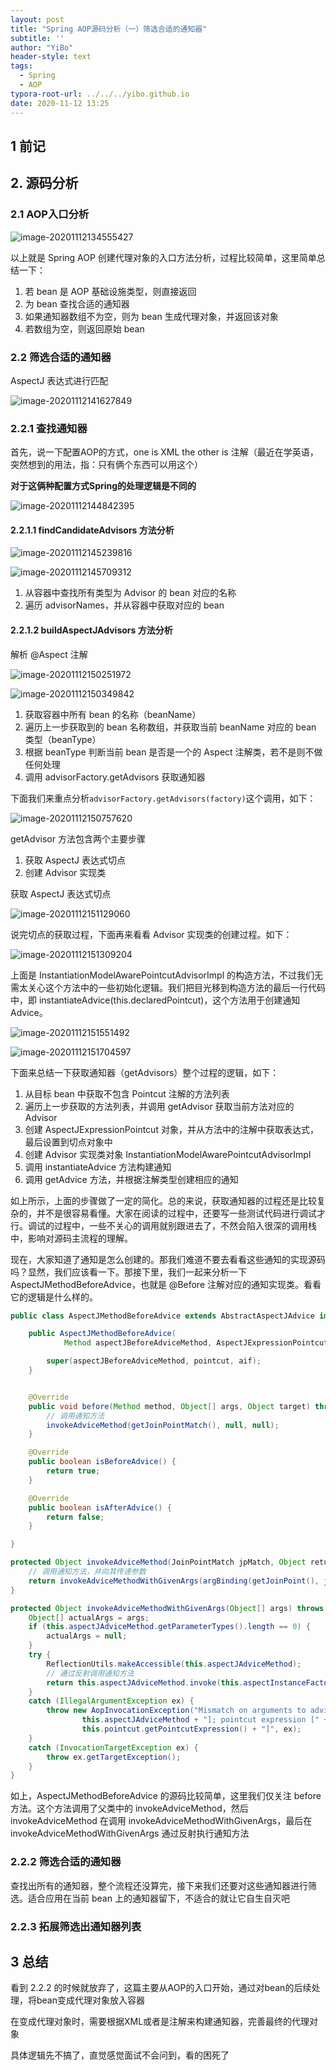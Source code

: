 ```yaml
---
layout: post
title: "Spring AOP源码分析（一）筛选合适的通知器"
subtitle: ''
author: "YiBo"
header-style: text
tags:
  - Spring
  - AOP
typora-root-url: ../../../yibo.github.io
date: 2020-11-12 13:25
---
```


## 1 前记



## 2. 源码分析

### 2.1 AOP入口分析

![image-20201112134555427](/img/in-post/2020-11/image-20201112134555427.png)

以上就是 Spring AOP 创建代理对象的入口方法分析，过程比较简单，这里简单总结一下：

1. 若 bean 是 AOP 基础设施类型，则直接返回
2. 为 bean 查找合适的通知器
3. 如果通知器数组不为空，则为 bean 生成代理对象，并返回该对象
4. 若数组为空，则返回原始 bean

### 2.2 筛选合适的通知器

AspectJ 表达式进行匹配

![image-20201112141627849](/img/in-post/2020-11/image-20201112141627849.png)



### 2.2.1 查找通知器

首先，说一下配置AOP的方式，one is XML the other is 注解（最近在学英语，突然想到的用法，指：只有俩个东西可以用这个）

**对于这俩种配置方式Spring的处理逻辑是不同的**

![image-20201112144842395](/img/in-post/2020-11/image-20201112144842395.png)

#### 2.2.1.1 findCandidateAdvisors 方法分析

![image-20201112145239816](/img/in-post/2020-11/image-20201112145239816.png)



![image-20201112145709312](/img/in-post/2020-11/image-20201112145709312.png)

1. 从容器中查找所有类型为 Advisor 的 bean 对应的名称
2. 遍历 advisorNames，并从容器中获取对应的 bean



#### 2.2.1.2 buildAspectJAdvisors 方法分析

解析 @Aspect 注解

![image-20201112150251972](/img/in-post/2020-11/image-20201112150251972.png)

![image-20201112150349842](/img/in-post/2020-11/image-20201112150349842.png)

1. 获取容器中所有 bean 的名称（beanName）
2. 遍历上一步获取到的 bean 名称数组，并获取当前 beanName 对应的 bean 类型（beanType）
3. 根据 beanType 判断当前 bean 是否是一个的 Aspect 注解类，若不是则不做任何处理
4. 调用 advisorFactory.getAdvisors 获取通知器

下面我们来重点分析`advisorFactory.getAdvisors(factory)`这个调用，如下：

![image-20201112150757620](/img/in-post/2020-11/image-20201112150757620.png)

getAdvisor 方法包含两个主要步骤

1. 获取 AspectJ 表达式切点
2. 创建 Advisor 实现类



获取 AspectJ 表达式切点

![image-20201112151129060](/img/in-post/2020-11/image-20201112151129060.png)



说完切点的获取过程，下面再来看看 Advisor 实现类的创建过程。如下：



![image-20201112151309204](/img/in-post/2020-11/image-20201112151309204.png)





上面是 InstantiationModelAwarePointcutAdvisorImpl 的构造方法，不过我们无需太关心这个方法中的一些初始化逻辑。我们把目光移到构造方法的最后一行代码中，即 instantiateAdvice(this.declaredPointcut)，这个方法用于创建通知 Advice。



![image-20201112151551492](/img/in-post/2020-11/image-20201112151551492.png)

![image-20201112151704597](/img/in-post/2020-11/image-20201112151704597.png)

下面来总结一下获取通知器（getAdvisors）整个过程的逻辑，如下：

1. 从目标 bean 中获取不包含 Pointcut 注解的方法列表
2. 遍历上一步获取的方法列表，并调用 getAdvisor 获取当前方法对应的 Advisor
3. 创建 AspectJExpressionPointcut 对象，并从方法中的注解中获取表达式，最后设置到切点对象中
4. 创建 Advisor 实现类对象 InstantiationModelAwarePointcutAdvisorImpl
5. 调用 instantiateAdvice 方法构建通知
6. 调用 getAdvice 方法，并根据注解类型创建相应的通知

如上所示，上面的步骤做了一定的简化。总的来说，获取通知器的过程还是比较复杂的，并不是很容易看懂。大家在阅读的过程中，还要写一些测试代码进行调试才行。调试的过程中，一些不关心的调用就别跟进去了，不然会陷入很深的调用栈中，影响对源码主流程的理解。

现在，大家知道了通知是怎么创建的。那我们难道不要去看看这些通知的实现源码吗？显然，我们应该看一下。那接下里，我们一起来分析一下 AspectJMethodBeforeAdvice，也就是 @Before 注解对应的通知实现类。看看它的逻辑是什么样的。



```java
public class AspectJMethodBeforeAdvice extends AbstractAspectJAdvice implements MethodBeforeAdvice {

    public AspectJMethodBeforeAdvice(
            Method aspectJBeforeAdviceMethod, AspectJExpressionPointcut pointcut, AspectInstanceFactory aif) {

        super(aspectJBeforeAdviceMethod, pointcut, aif);
    }


    @Override
    public void before(Method method, Object[] args, Object target) throws Throwable {
        // 调用通知方法
        invokeAdviceMethod(getJoinPointMatch(), null, null);
    }

    @Override
    public boolean isBeforeAdvice() {
        return true;
    }

    @Override
    public boolean isAfterAdvice() {
        return false;
    }

}

protected Object invokeAdviceMethod(JoinPointMatch jpMatch, Object returnValue, Throwable ex) throws Throwable {
    // 调用通知方法，并向其传递参数
    return invokeAdviceMethodWithGivenArgs(argBinding(getJoinPoint(), jpMatch, returnValue, ex));
}

protected Object invokeAdviceMethodWithGivenArgs(Object[] args) throws Throwable {
    Object[] actualArgs = args;
    if (this.aspectJAdviceMethod.getParameterTypes().length == 0) {
        actualArgs = null;
    }
    try {
        ReflectionUtils.makeAccessible(this.aspectJAdviceMethod);
        // 通过反射调用通知方法
        return this.aspectJAdviceMethod.invoke(this.aspectInstanceFactory.getAspectInstance(), actualArgs);
    }
    catch (IllegalArgumentException ex) {
        throw new AopInvocationException("Mismatch on arguments to advice method [" +
                this.aspectJAdviceMethod + "]; pointcut expression [" +
                this.pointcut.getPointcutExpression() + "]", ex);
    }
    catch (InvocationTargetException ex) {
        throw ex.getTargetException();
    }
}
```

如上，AspectJMethodBeforeAdvice 的源码比较简单，这里我们仅关注 before 方法。这个方法调用了父类中的 invokeAdviceMethod，然后 invokeAdviceMethod 在调用 invokeAdviceMethodWithGivenArgs，最后在 invokeAdviceMethodWithGivenArgs 通过反射执行通知方法



### 2.2.2  筛选合适的通知器

查找出所有的通知器，整个流程还没算完，接下来我们还要对这些通知器进行筛选。适合应用在当前 bean 上的通知器留下，不适合的就让它自生自灭吧

### 2.2.3 拓展筛选出通知器列表



## 3 总结

看到 2.2.2 的时候就放弃了，这篇主要从AOP的入口开始，通过对bean的后续处理，将bean变成代理对象放入容器

在变成代理对象时，需要根据XML或者是注解来构建通知器，完善最终的代理对象

具体逻辑先不搞了，直觉感觉面试不会问到，看的困死了

